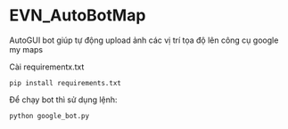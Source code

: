 # EVN_AutoBotMap

AutoGUI bot giúp tự động upload ảnh các vị trí tọa độ lên công cụ google my maps

Cài requirementx.txt
```
pip install requirements.txt
```

Để chạy bot thì sử dụng lệnh:
```
python google_bot.py
```

